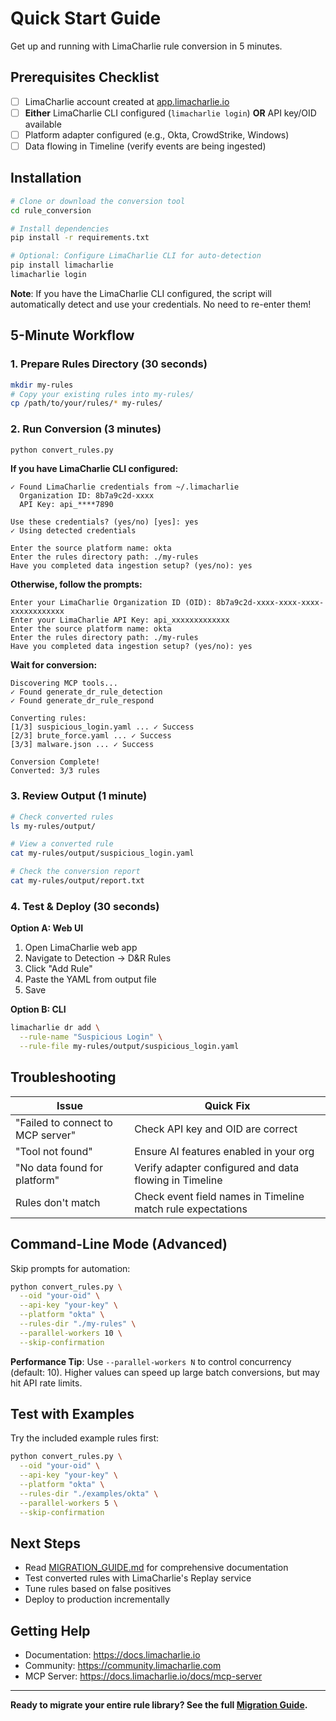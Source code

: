 # Quick Start Guide

Get up and running with LimaCharlie rule conversion in 5 minutes.

## Prerequisites Checklist

- [ ] LimaCharlie account created at [app.limacharlie.io](https://app.limacharlie.io)
- [ ] **Either** LimaCharlie CLI configured (`limacharlie login`) **OR** API key/OID available
- [ ] Platform adapter configured (e.g., Okta, CrowdStrike, Windows)
- [ ] Data flowing in Timeline (verify events are being ingested)

## Installation

```bash
# Clone or download the conversion tool
cd rule_conversion

# Install dependencies
pip install -r requirements.txt

# Optional: Configure LimaCharlie CLI for auto-detection
pip install limacharlie
limacharlie login
```

**Note**: If you have the LimaCharlie CLI configured, the script will automatically detect and use your credentials. No need to re-enter them!

## 5-Minute Workflow

### 1. Prepare Rules Directory (30 seconds)

```bash
mkdir my-rules
# Copy your existing rules into my-rules/
cp /path/to/your/rules/* my-rules/
```

### 2. Run Conversion (3 minutes)

```bash
python convert_rules.py
```

**If you have LimaCharlie CLI configured:**

```
✓ Found LimaCharlie credentials from ~/.limacharlie
  Organization ID: 8b7a9c2d-xxxx
  API Key: api_****7890

Use these credentials? (yes/no) [yes]: yes
✓ Using detected credentials

Enter the source platform name: okta
Enter the rules directory path: ./my-rules
Have you completed data ingestion setup? (yes/no): yes
```

**Otherwise, follow the prompts:**

```
Enter your LimaCharlie Organization ID (OID): 8b7a9c2d-xxxx-xxxx-xxxx-xxxxxxxxxxxx
Enter your LimaCharlie API Key: api_xxxxxxxxxxxxx
Enter the source platform name: okta
Enter the rules directory path: ./my-rules
Have you completed data ingestion setup? (yes/no): yes
```

**Wait for conversion:**
```
Discovering MCP tools...
✓ Found generate_dr_rule_detection
✓ Found generate_dr_rule_respond

Converting rules:
[1/3] suspicious_login.yaml ... ✓ Success
[2/3] brute_force.yaml ... ✓ Success
[3/3] malware.json ... ✓ Success

Conversion Complete!
Converted: 3/3 rules
```

### 3. Review Output (1 minute)

```bash
# Check converted rules
ls my-rules/output/

# View a converted rule
cat my-rules/output/suspicious_login.yaml

# Check the conversion report
cat my-rules/output/report.txt
```

### 4. Test & Deploy (30 seconds)

**Option A: Web UI**
1. Open LimaCharlie web app
2. Navigate to Detection → D&R Rules
3. Click "Add Rule"
4. Paste the YAML from output file
5. Save

**Option B: CLI**
```bash
limacharlie dr add \
  --rule-name "Suspicious Login" \
  --rule-file my-rules/output/suspicious_login.yaml
```

## Troubleshooting

| Issue | Quick Fix |
|-------|-----------|
| "Failed to connect to MCP server" | Check API key and OID are correct |
| "Tool not found" | Ensure AI features enabled in your org |
| "No data found for platform" | Verify adapter configured and data flowing in Timeline |
| Rules don't match | Check event field names in Timeline match rule expectations |

## Command-Line Mode (Advanced)

Skip prompts for automation:

```bash
python convert_rules.py \
  --oid "your-oid" \
  --api-key "your-key" \
  --platform "okta" \
  --rules-dir "./my-rules" \
  --parallel-workers 10 \
  --skip-confirmation
```

**Performance Tip**: Use `--parallel-workers N` to control concurrency (default: 10). Higher values can speed up large batch conversions, but may hit API rate limits.

## Test with Examples

Try the included example rules first:

```bash
python convert_rules.py \
  --oid "your-oid" \
  --api-key "your-key" \
  --platform "okta" \
  --rules-dir "./examples/okta" \
  --parallel-workers 5 \
  --skip-confirmation
```

## Next Steps

- Read [MIGRATION_GUIDE.md](MIGRATION_GUIDE.md) for comprehensive documentation
- Test converted rules with LimaCharlie's Replay service
- Tune rules based on false positives
- Deploy to production incrementally

## Getting Help

- Documentation: https://docs.limacharlie.io
- Community: https://community.limacharlie.com
- MCP Server: https://docs.limacharlie.io/docs/mcp-server

---

**Ready to migrate your entire rule library? See the full [Migration Guide](MIGRATION_GUIDE.md).**
